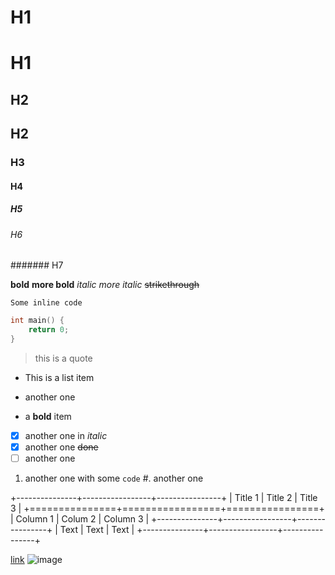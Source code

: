 ---
---

# H1

H1
==

## H2

H2
--

### H3

#### H4

##### H5

###### H6

####### H7

**bold**
__more bold__
*italic*
_more italic_
~~strikethrough~~

`Some inline code`
```cpp
int main() {
	return 0;
}
```

> this is a quote

* This is a list item
+ another one
- a **bold** item
- [x] another one in _italic_
- [X] another one ~~done~~
- [ ] another one
1. another one with some `code`
#. another one

+---------------+-----------------+----------------+
| Title 1       |     Title 2     |        Title 3 |
+===============+=================+================+
| Column 1      |     Colum 2     |       Column 3 |
+---------------+-----------------+----------------+
| Text          |     Text        |        Text    |
+---------------+-----------------+----------------+

[link](somelink.com)
![image](some_image.png)
